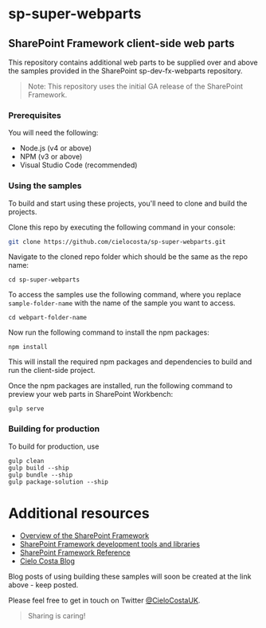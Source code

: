 # sp-super-webparts

## SharePoint Framework client-side web parts

This repository contains additional web parts to be supplied over and above the samples provided in the SharePoint sp-dev-fx-webparts repository.

> Note: This repository uses the initial GA release of the SharePoint Framework.

### Prerequisites

You will need the following:

* Node.js (v4 or above)
* NPM (v3 or above)
* Visual Studio Code (recommended)

### Using the samples

To build and start using these projects, you'll need to clone and build the projects. 

Clone this repo by executing the following command in your console:

```bash
git clone https://github.com/cielocosta/sp-super-webparts.git
```

Navigate to the cloned repo folder which should be the same as the repo name:

```
cd sp-super-webparts
```

To access the samples use the following command, where you replace `sample-folder-name` with the name of the sample you want to access. 

```
cd webpart-folder-name
```

Now run the following command to install the npm packages:

```
npm install
```

This will install the required npm packages and dependencies to build and run the client-side project.


Once the npm packages are installed, run the following command to preview your web parts in SharePoint Workbench:

```
gulp serve
```

### Building for production

To build for production, use

```
gulp clean
gulp build --ship
gulp bundle --ship
gulp package-solution --ship
```

# Additional resources 

* [Overview of the SharePoint Framework](http://dev.office.com/sharepoint/docs/spfx/sharepoint-framework-overview)
* [SharePoint Framework development tools and libraries](http://dev.office.com/sharepoint/docs/spfx/tools-and-libraries)
* [SharePoint Framework Reference](https://sharepoint.github.io/)
* [Cielo Costa Blog](https://cielocosta.com/our-blog)

Blog posts of using building these samples will soon be created at the link above - keep posted.

Please feel free to get in touch on Twitter [@CieloCostaUK](https://twitter.com/CieloCostaUK).

> Sharing is caring!
